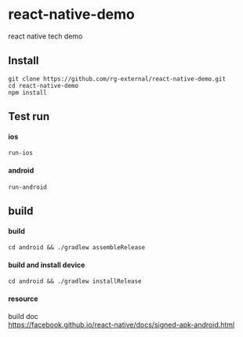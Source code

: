 # react-native-demo
react native tech demo

## Install

```
git clone https://github.com/rg-external/react-native-demo.git
cd react-native-demo
npm install
```

## Test run

#### ios
```
run-ios
```

#### android
```
run-android
```

## build

#### build
```
cd android && ./gradlew assembleRelease
```

#### build and install device
```
cd android && ./gradlew installRelease
```

#### resource

build doc  
https://facebook.github.io/react-native/docs/signed-apk-android.html